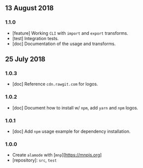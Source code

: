 ## 13 August 2018

### 1.1.0

- [feature] Working `CLI` with `import` and `export` transforms.
- [test] Integration tests.
- [doc] Documentation of the usage and transforms.

## 25 July 2018

### 1.0.3

- [doc] Reference `cdn.rawgit.com` for logos.

### 1.0.2

- [doc] Document how to install w/ `npm`, add `yarn` and `npm` logos.

### 1.0.1

- [doc] Add `npm` usage example for dependency installation.

### 1.0.0

- Create `alamode` with [`mnp`][https://mnpjs.org]
- [repository]: `src`, `test`
